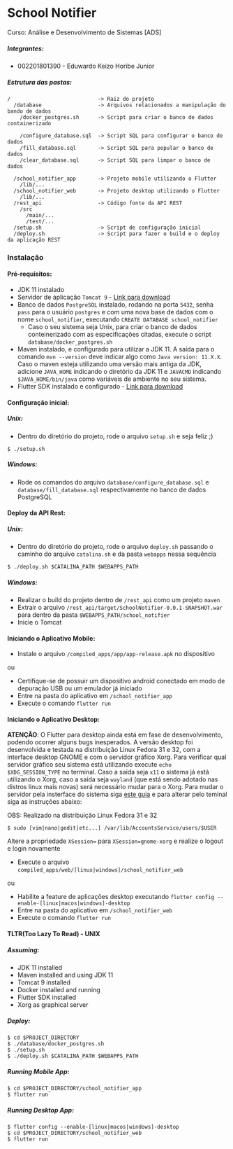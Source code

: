 # School Notifier

Curso: Análise e Desenvolvimento de Sistemas [ADS]

##### Integrantes:
 * 002201801390 - Eduwardo Keizo Horibe Junior

##### Estrutura das pastas:
```
/                            -> Raiz do projeto
  /database                  -> Arquivos relacionados a manipulação do bando de dados
    /docker_postgres.sh      -> Script para criar o banco de dados containerizado
    
    /configure_database.sql  -> Script SQL para configurar o banco de dados
    /fill_database.sql       -> Script SQL para popular o banco de dados
    /clear_database.sql      -> Script SQL para limpar o banco de dados

  /school_notifier_app       -> Projeto mobile utilizando o Flutter
    /lib/...
  /school_notifier_web       -> Projeto desktop utilizando o Flutter
    /lib/...
  /rest_api                  -> Código fonte da API REST
    /src
      /main/...
      /test/...
  /setup.sh                  -> Script de configuração inicial
  /deploy.sh                 -> Script para fazer o build e o deploy da aplicação REST
```

### Instalação
#### Pré-requisitos:
 * JDK 11 instalado
 * Servidor de aplicação `Tomcat 9` - [Link para download](https://tomcat.apache.org/download-90.cgi)
 * Banco de dados `PostgreSQL` instalado, rodando na porta `5432`, senha `pass` para o usuário `postgres`
   e com uma nova base de dados com o nome `school_notifier`, executando `CREATE DATABASE school_notifier`
   * Caso o seu sistema seja Unix, para criar o banco de dados conteinerizado com as especificações citadas,
     execute o script `database/docker_postgres.sh`
 * Maven instalado, e configurado para utilizar a JDK 11. A saída para o comando `mvn --version` deve indicar algo como
   `Java version: 11.X.X`. Caso o maven esteja utilizando uma versão mais antiga da JDK, adicione `JAVA_HOME` indicando
   o diretório da JDK 11 e `JAVACMD` indicando `$JAVA_HOME/bin/java` como variáveis de ambiente no seu sistema.
 * Flutter SDK instalado e configurado - [Link para download](https://flutter.dev/docs/get-started/install)


#### Configuração inicial:
##### Unix:
 * Dentro do diretório do projeto, rode o arquivo `setup.sh` e seja feliz ;)
 ```
 $ ./setup.sh
 ```

##### Windows:
 * Rode os comandos do arquivo `database/configure_database.sql` e `database/fill_database.sql` respectivamente no banco de dados PostgreSQL


#### Deploy da API Rest:
##### Unix:
 * Dentro do diretório do projeto, rode o arquivo `deploy.sh` passando o caminho do arquivo `catalina.sh` e da pasta `webapps` nessa sequência
 ```
 $ ./deploy.sh $CATALINA_PATH $WEBAPPS_PATH
 ```

##### Windows:
 * Realizar o build do projeto dentro de `/rest_api` como um projeto `maven`
 * Extrair o arquivo `/rest_api/target/SchoolNotifier-0.0.1-SNAPSHOT.war` para dentro da pasta `$WEBAPPS_PATH/school_notifier`
 * Inicie o Tomcat


#### Iniciando o Aplicativo Mobile:
 * Instale o arquivo `/compiled_apps/app/app-release.apk` no dispositivo

 ou

 * Certifique-se de possuir um dispositivo android conectado em modo de depuração USB ou um emulador já iniciado
 * Entre na pasta do aplicativo em `/school_notifier_app`
 * Execute o comando `flutter run`


#### Iniciando o Aplicativo Desktop:
**ATENÇÃO**: O Flutter para desktop ainda está em fase de desenvolvimento, podendo ocorrer alguns bugs inesperados.
A versão desktop foi desenvolvida e testada na distribuição Linux Fedora 31 e 32, com a interface desktop GNOME e com
o servidor gráfico Xorg.
Para verificar qual servidor gráfico seu sistema está utilizando execute `echo $XDG_SESSION_TYPE` no terminal. 
Caso a saída seja `x11` o sistema já está utilizando o Xorg, caso a saída seja `wayland` (que está sendo adotado nas distros linux mais novas)
será necessário mudar para o Xorg.
Para mudar o servidor pela insterface do sistema siga [este guia](https://www.maketecheasier.com/switch-xorg-wayland-ubuntu1710/)
e para alterar pelo teminal siga as instruções abaixo:

OBS: Realizado na distribuição Linux Fedora 31 e 32
```
$ sudo [vim|nano|gedit|etc...] /var/lib/AccountsService/users/$USER
```
Altere a propriedade `XSession=` para `XSession=gnome-xorg` e realize o logout e login novamente


 * Execute o arquivo `compiled_apps/web/[linux|windows]/school_notifier_web`
 
 ou
 
 * Habilite a feature de aplicações desktop executando `flutter config --enable-[linux|macos|windows]-desktop`
 * Entre na pasta do aplicativo em `/school_notifier_web`
 * Execute o comando `flutter run`


#### TLTR(Too Lazy To Read) - UNIX
##### Assuming:
 * JDK 11 installed
 * Maven installed and using JDK 11
 * Tomcat 9 installed
 * Docker installed and running
 * Flutter SDK installed
 * Xorg as graphical server

##### Deploy:
```
$ cd $PROJECT_DIRECTORY
$ ./database/docker_postgres.sh
$ ./setup.sh
$ ./deploy.sh $CATALINA_PATH $WEBAPPS_PATH
```

##### Running Mobile App:
```
$ cd $PROJECT_DIRECTORY/school_notifier_app
$ flutter run
```

##### Running Desktop App:
```
$ flutter config --enable-[linux|macos|windows]-desktop
$ cd $PROJECT_DIRECTORY/school_notifier_web
$ flutter run
```
